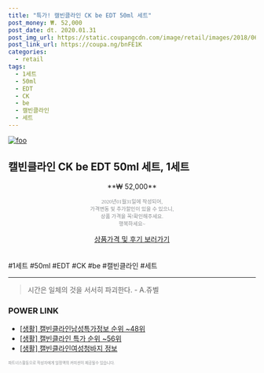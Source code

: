 ```yaml
--- 
title: "특가! 캘빈클라인 CK be EDT 50ml 세트" 
post_money: ₩. 52,000 
post_date: dt. 2020.01.31 
post_img_url: https://static.coupangcdn.com/image/retail/images/2018/06/01/10/3/a20bd659-3d2e-4155-9be0-57f54e2546f8.jpg 
post_link_url: https://coupa.ng/bnFE1K 
categories: 
  - retail 
tags: 
  - 1세트 
  - 50ml 
  - EDT 
  - CK 
  - be 
  - 캘빈클라인 
  - 세트 
--- 
```

[![foo](https://static.coupangcdn.com/image/retail/images/2018/06/01/10/3/a20bd659-3d2e-4155-9be0-57f54e2546f8.jpg)](https://coupa.ng/bnFE1K) 

## 캘빈클라인 CK be EDT 50ml 세트, 1세트 
<p style="text-align: center;">**₩ 52,000**</p> 
<p style="text-align: center;"><span style="color: #898c8f; font-family: Georgia,Times,serif; font-size: 0.75em;">2020년01월31일에 작성되어, <br>가격변동 및 추가할인이 있을 수 있으니,<br> 상품 가격을 꼭!확인해주세요.<br>행복하세요~</span> 
</p>	 
<div markdown="0" style="text-align: center;"><a href="https://coupa.ng/bnFE1K" class="btn btn--success">상품가격 및 후기 보러가기</a></div> 
<br><br> 
  #1세트 #50ml #EDT #CK #be #캘빈클라인 #세트 
<hr> 

> 시간은 일체의 것을 서서히 파괴한다. - A.쥬벨 


### POWER LINK

* <a href="https://blog.naver.com/fasyy4321/221772847363" target="_blank"> [생활] 캘빈클라인남성특가정보 순위 ~48위</a>
* <a href="https://blog.naver.com/sakai111/221790830912" target="_blank"> [생활] 캘빈클라인 특가 순위 ~56위</a>
* <a href="https://blog.naver.com/fasyy4321/221761959341" target="_blank"> [생활] 캘빈클라인여성청바지 정보 </a>

<span style="color: #898c8f; font-family: Georgia,Times,serif; font-size: 0.55em;">파트너스활동으로 작성자에게 일정액의 커미션이 제공될수 있습니다.</span> 
